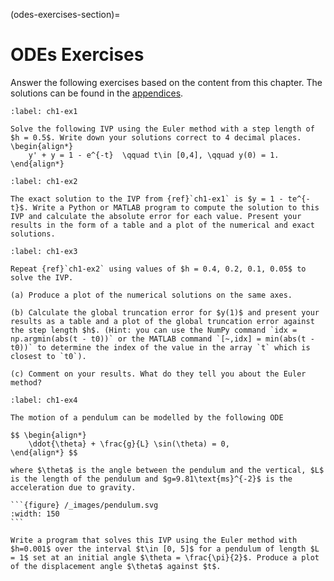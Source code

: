 (odes-exercises-section)=

# ODEs Exercises

Answer the following exercises based on the content from this chapter. The solutions can be found in the [appendices](odes-solutions-section).

```{exercise}
:label: ch1-ex1

Solve the following IVP using the Euler method with a step length of $h = 0.5$. Write down your solutions correct to 4 decimal places.
\begin{align*}
    y' + y = 1 - e^{-t}  \qquad t\in [0,4], \qquad y(0) = 1.
\end{align*}

```

```{exercise}
:label: ch1-ex2

The exact solution to the IVP from {ref}`ch1-ex1` is $y = 1 - te^{-t}$. Write a Python or MATLAB program to compute the solution to this IVP and calculate the absolute error for each value. Present your results in the form of a table and a plot of the numerical and exact solutions.
```

```{exercise}
:label: ch1-ex3

Repeat {ref}`ch1-ex2` using values of $h = 0.4, 0.2, 0.1, 0.05$ to solve the IVP.

(a) Produce a plot of the numerical solutions on the same axes.

(b) Calculate the global truncation error for $y(1)$ and present your results as a table and a plot of the global truncation error against the step length $h$. (Hint: you can use the NumPy command `idx = np.argmin(abs(t - t0))` or the MATLAB command `[~,idx] = min(abs(t - t0))` to determine the index of the value in the array `t` which is closest to `t0`).

(c) Comment on your results. What do they tell you about the Euler method?

```

````{exercise}
:label: ch1-ex4

The motion of a pendulum can be modelled by the following ODE

$$ \begin{align*}
    \ddot{\theta} + \frac{g}{L} \sin(\theta) = 0,
\end{align*} $$

where $\theta$ is the angle between the pendulum and the vertical, $L$ is the length of the pendulum and $g=9.81\text{ms}^{-2}$ is the acceleration due to gravity.

```{figure} /_images/pendulum.svg
:width: 150
```

Write a program that solves this IVP using the Euler method with $h=0.001$ over the interval $t\in [0, 5]$ for a pendulum of length $L = 1$ set at an initial angle $\theta = \frac{\pi}{2}$. Produce a plot of the displacement angle $\theta$ against $t$.

````
